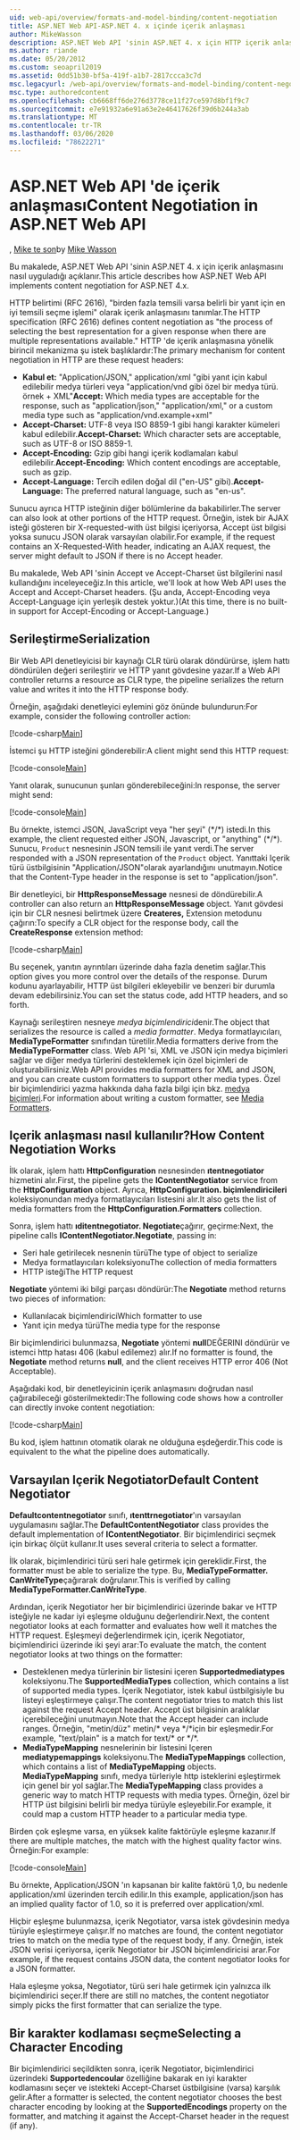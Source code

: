 ```yaml
---
uid: web-api/overview/formats-and-model-binding/content-negotiation
title: ASP.NET Web API-ASP.NET 4. x içinde içerik anlaşması
author: MikeWasson
description: ASP.NET Web API 'sinin ASP.NET 4. x için HTTP içerik anlaşmasını nasıl uyguladığını açıklar.
ms.author: riande
ms.date: 05/20/2012
ms.custom: seoapril2019
ms.assetid: 0dd51b30-bf5a-419f-a1b7-2817ccca3c7d
msc.legacyurl: /web-api/overview/formats-and-model-binding/content-negotiation
msc.type: authoredcontent
ms.openlocfilehash: cb6668ff6de276d3778ce11f27ce597d8bf1f9c7
ms.sourcegitcommit: e7e91932a6e91a63e2e46417626f39d6b244a3ab
ms.translationtype: MT
ms.contentlocale: tr-TR
ms.lasthandoff: 03/06/2020
ms.locfileid: "78622271"
---
```

# <a name="content-negotiation-in-aspnet-web-api"></a><span data-ttu-id="09834-103">ASP.NET Web API 'de içerik anlaşması</span><span class="sxs-lookup"><span data-stu-id="09834-103">Content Negotiation in ASP.NET Web API</span></span>

<span data-ttu-id="09834-104">, [Mike te son](https://github.com/MikeWasson)</span><span class="sxs-lookup"><span data-stu-id="09834-104">by [Mike Wasson](https://github.com/MikeWasson)</span></span>

<span data-ttu-id="09834-105">Bu makalede, ASP.NET Web API 'sinin ASP.NET 4. x için içerik anlaşmasını nasıl uyguladığı açıklanır.</span><span class="sxs-lookup"><span data-stu-id="09834-105">This article describes how ASP.NET Web API implements content negotiation for ASP.NET 4.x.</span></span>

<span data-ttu-id="09834-106">HTTP belirtimi (RFC 2616), "birden fazla temsili varsa belirli bir yanıt için en iyi temsili seçme işlemi" olarak içerik anlaşmasını tanımlar.</span><span class="sxs-lookup"><span data-stu-id="09834-106">The HTTP specification (RFC 2616) defines content negotiation as "the process of selecting the best representation for a given response when there are multiple representations available."</span></span> <span data-ttu-id="09834-107">HTTP 'de içerik anlaşmasına yönelik birincil mekanizma şu istek başlıklardır:</span><span class="sxs-lookup"><span data-stu-id="09834-107">The primary mechanism for content negotiation in HTTP are these request headers:</span></span>

- <span data-ttu-id="09834-108">**Kabul et:** "Application/JSON," application/xml "gibi yanıt için kabul edilebilir medya türleri veya &quot;application/vnd gibi özel bir medya türü. örnek + XML&quot;</span><span class="sxs-lookup"><span data-stu-id="09834-108">**Accept:** Which media types are acceptable for the response, such as "application/json," "application/xml," or a custom media type such as &quot;application/vnd.example+xml&quot;</span></span>
- <span data-ttu-id="09834-109">**Accept-Charset:** UTF-8 veya ISO 8859-1 gibi hangi karakter kümeleri kabul edilebilir.</span><span class="sxs-lookup"><span data-stu-id="09834-109">**Accept-Charset:** Which character sets are acceptable, such as UTF-8 or ISO 8859-1.</span></span>
- <span data-ttu-id="09834-110">**Accept-Encoding:** Gzip gibi hangi içerik kodlamaları kabul edilebilir.</span><span class="sxs-lookup"><span data-stu-id="09834-110">**Accept-Encoding:** Which content encodings are acceptable, such as gzip.</span></span>
- <span data-ttu-id="09834-111">**Accept-Language:** Tercih edilen doğal dil ("en-US" gibi).</span><span class="sxs-lookup"><span data-stu-id="09834-111">**Accept-Language:** The preferred natural language, such as "en-us".</span></span>

<span data-ttu-id="09834-112">Sunucu ayrıca HTTP isteğinin diğer bölümlerine da bakabilirler.</span><span class="sxs-lookup"><span data-stu-id="09834-112">The server can also look at other portions of the HTTP request.</span></span> <span data-ttu-id="09834-113">Örneğin, istek bir AJAX isteği gösteren bir X-requested-with üst bilgisi içeriyorsa, Accept üst bilgisi yoksa sunucu JSON olarak varsayılan olabilir.</span><span class="sxs-lookup"><span data-stu-id="09834-113">For example, if the request contains an X-Requested-With header, indicating an AJAX request, the server might default to JSON if there is no Accept header.</span></span>

<span data-ttu-id="09834-114">Bu makalede, Web API 'sinin Accept ve Accept-Charset üst bilgilerini nasıl kullandığını inceleyeceğiz.</span><span class="sxs-lookup"><span data-stu-id="09834-114">In this article, we'll look at how Web API uses the Accept and Accept-Charset headers.</span></span> <span data-ttu-id="09834-115">(Şu anda, Accept-Encoding veya Accept-Language için yerleşik destek yoktur.)</span><span class="sxs-lookup"><span data-stu-id="09834-115">(At this time, there is no built-in support for Accept-Encoding or Accept-Language.)</span></span>

## <a name="serialization"></a><span data-ttu-id="09834-116">Serileştirme</span><span class="sxs-lookup"><span data-stu-id="09834-116">Serialization</span></span>

<span data-ttu-id="09834-117">Bir Web API denetleyicisi bir kaynağı CLR türü olarak döndürürse, işlem hattı döndürülen değeri serileştirir ve HTTP yanıt gövdesine yazar.</span><span class="sxs-lookup"><span data-stu-id="09834-117">If a Web API controller returns a resource as CLR type, the pipeline serializes the return value and writes it into the HTTP response body.</span></span>

<span data-ttu-id="09834-118">Örneğin, aşağıdaki denetleyici eylemini göz önünde bulundurun:</span><span class="sxs-lookup"><span data-stu-id="09834-118">For example, consider the following controller action:</span></span>

[!code-csharp[Main](content-negotiation/samples/sample1.cs)]

<span data-ttu-id="09834-119">İstemci şu HTTP isteğini gönderebilir:</span><span class="sxs-lookup"><span data-stu-id="09834-119">A client might send this HTTP request:</span></span>

[!code-console[Main](content-negotiation/samples/sample2.cmd)]

<span data-ttu-id="09834-120">Yanıt olarak, sunucunun şunları gönderebileceğini:</span><span class="sxs-lookup"><span data-stu-id="09834-120">In response, the server might send:</span></span>

[!code-console[Main](content-negotiation/samples/sample3.cmd)]

<span data-ttu-id="09834-121">Bu örnekte, istemci JSON, JavaScript veya "her şeyi" (\*/\*) istedi.</span><span class="sxs-lookup"><span data-stu-id="09834-121">In this example, the client requested either JSON, Javascript, or "anything" (\*/\*).</span></span> <span data-ttu-id="09834-122">Sunucu, `Product` nesnesinin JSON temsili ile yanıt verdi.</span><span class="sxs-lookup"><span data-stu-id="09834-122">The server responded with a JSON representation of the `Product` object.</span></span> <span data-ttu-id="09834-123">Yanıttaki Içerik türü üstbilgisinin &quot;Application/JSON&quot;olarak ayarlandığını unutmayın.</span><span class="sxs-lookup"><span data-stu-id="09834-123">Notice that the Content-Type header in the response is set to &quot;application/json&quot;.</span></span>

<span data-ttu-id="09834-124">Bir denetleyici, bir **HttpResponseMessage** nesnesi de döndürebilir.</span><span class="sxs-lookup"><span data-stu-id="09834-124">A controller can also return an **HttpResponseMessage** object.</span></span> <span data-ttu-id="09834-125">Yanıt gövdesi için bir CLR nesnesi belirtmek üzere **Createres,** Extension metodunu çağırın:</span><span class="sxs-lookup"><span data-stu-id="09834-125">To specify a CLR object for the response body, call the **CreateResponse** extension method:</span></span>

[!code-csharp[Main](content-negotiation/samples/sample4.cs)]

<span data-ttu-id="09834-126">Bu seçenek, yanıtın ayrıntıları üzerinde daha fazla denetim sağlar.</span><span class="sxs-lookup"><span data-stu-id="09834-126">This option gives you more control over the details of the response.</span></span> <span data-ttu-id="09834-127">Durum kodunu ayarlayabilir, HTTP üst bilgileri ekleyebilir ve benzeri bir durumla devam edebilirsiniz.</span><span class="sxs-lookup"><span data-stu-id="09834-127">You can set the status code, add HTTP headers, and so forth.</span></span>

<span data-ttu-id="09834-128">Kaynağı serileştiren nesneye *medya biçimlendirici*denir.</span><span class="sxs-lookup"><span data-stu-id="09834-128">The object that serializes the resource is called a *media formatter*.</span></span> <span data-ttu-id="09834-129">Medya formatlayıcıları, **MediaTypeFormatter** sınıfından türetilir.</span><span class="sxs-lookup"><span data-stu-id="09834-129">Media formatters derive from the **MediaTypeFormatter** class.</span></span> <span data-ttu-id="09834-130">Web API 'si, XML ve JSON için medya biçimleri sağlar ve diğer medya türlerini desteklemek için özel biçimleri de oluşturabilirsiniz.</span><span class="sxs-lookup"><span data-stu-id="09834-130">Web API provides media formatters for XML and JSON, and you can create custom formatters to support other media types.</span></span> <span data-ttu-id="09834-131">Özel bir biçimlendirici yazma hakkında daha fazla bilgi için bkz. [medya biçimleri](media-formatters.md).</span><span class="sxs-lookup"><span data-stu-id="09834-131">For information about writing a custom formatter, see [Media Formatters](media-formatters.md).</span></span>

## <a name="how-content-negotiation-works"></a><span data-ttu-id="09834-132">Içerik anlaşması nasıl kullanılır?</span><span class="sxs-lookup"><span data-stu-id="09834-132">How Content Negotiation Works</span></span>

<span data-ttu-id="09834-133">İlk olarak, işlem hattı **HttpConfiguration** nesnesinden **ıtentnegotiator** hizmetini alır.</span><span class="sxs-lookup"><span data-stu-id="09834-133">First, the pipeline gets the **IContentNegotiator** service from the **HttpConfiguration** object.</span></span> <span data-ttu-id="09834-134">Ayrıca, **HttpConfiguration. biçimlendiricileri** koleksiyonundan medya formatlayıcıları listesini alır.</span><span class="sxs-lookup"><span data-stu-id="09834-134">It also gets the list of media formatters from the **HttpConfiguration.Formatters** collection.</span></span>

<span data-ttu-id="09834-135">Sonra, işlem hattı **ıditentnegotiator. Negotiate**çağırır, geçirme:</span><span class="sxs-lookup"><span data-stu-id="09834-135">Next, the pipeline calls **IContentNegotiator.Negotiate**, passing in:</span></span>

- <span data-ttu-id="09834-136">Seri hale getirilecek nesnenin türü</span><span class="sxs-lookup"><span data-stu-id="09834-136">The type of object to serialize</span></span>
- <span data-ttu-id="09834-137">Medya formatlayıcıları koleksiyonu</span><span class="sxs-lookup"><span data-stu-id="09834-137">The collection of media formatters</span></span>
- <span data-ttu-id="09834-138">HTTP isteği</span><span class="sxs-lookup"><span data-stu-id="09834-138">The HTTP request</span></span>

<span data-ttu-id="09834-139">**Negotiate** yöntemi iki bilgi parçası döndürür:</span><span class="sxs-lookup"><span data-stu-id="09834-139">The **Negotiate** method returns two pieces of information:</span></span>

- <span data-ttu-id="09834-140">Kullanılacak biçimlendirici</span><span class="sxs-lookup"><span data-stu-id="09834-140">Which formatter to use</span></span>
- <span data-ttu-id="09834-141">Yanıt için medya türü</span><span class="sxs-lookup"><span data-stu-id="09834-141">The media type for the response</span></span>

<span data-ttu-id="09834-142">Bir biçimlendirici bulunmazsa, **Negotiate** yöntemi **null**DEĞERINI döndürür ve istemci http hatası 406 (kabul edilemez) alır.</span><span class="sxs-lookup"><span data-stu-id="09834-142">If no formatter is found, the **Negotiate** method returns **null**, and the client receives HTTP error 406 (Not Acceptable).</span></span>

<span data-ttu-id="09834-143">Aşağıdaki kod, bir denetleyicinin içerik anlaşmasını doğrudan nasıl çağırabileceği gösterilmektedir:</span><span class="sxs-lookup"><span data-stu-id="09834-143">The following code shows how a controller can directly invoke content negotiation:</span></span>

[!code-csharp[Main](content-negotiation/samples/sample5.cs)]

<span data-ttu-id="09834-144">Bu kod, işlem hattının otomatik olarak ne olduğuna eşdeğerdir.</span><span class="sxs-lookup"><span data-stu-id="09834-144">This code is equivalent to the what the pipeline does automatically.</span></span>

## <a name="default-content-negotiator"></a><span data-ttu-id="09834-145">Varsayılan Içerik Negotiator</span><span class="sxs-lookup"><span data-stu-id="09834-145">Default Content Negotiator</span></span>

<span data-ttu-id="09834-146">**Defaultcontentnegotiator** sınıfı, **ıtenttrnegotiator**'ın varsayılan uygulamasını sağlar.</span><span class="sxs-lookup"><span data-stu-id="09834-146">The **DefaultContentNegotiator** class provides the default implementation of **IContentNegotiator**.</span></span> <span data-ttu-id="09834-147">Bir biçimlendirici seçmek için birkaç ölçüt kullanır.</span><span class="sxs-lookup"><span data-stu-id="09834-147">It uses several criteria to select a formatter.</span></span>

<span data-ttu-id="09834-148">İlk olarak, biçimlendirici türü seri hale getirmek için gereklidir.</span><span class="sxs-lookup"><span data-stu-id="09834-148">First, the formatter must be able to serialize the type.</span></span> <span data-ttu-id="09834-149">Bu, **MediaTypeFormatter. CanWriteType**çağırarak doğrulanır.</span><span class="sxs-lookup"><span data-stu-id="09834-149">This is verified by calling **MediaTypeFormatter.CanWriteType**.</span></span>

<span data-ttu-id="09834-150">Ardından, içerik Negotiator her bir biçimlendirici üzerinde bakar ve HTTP isteğiyle ne kadar iyi eşleşme olduğunu değerlendirir.</span><span class="sxs-lookup"><span data-stu-id="09834-150">Next, the content negotiator looks at each formatter and evaluates how well it matches the HTTP request.</span></span> <span data-ttu-id="09834-151">Eşleşmeyi değerlendirmek için, içerik Negotiator, biçimlendirici üzerinde iki şeyi arar:</span><span class="sxs-lookup"><span data-stu-id="09834-151">To evaluate the match, the content negotiator looks at two things on the formatter:</span></span>

- <span data-ttu-id="09834-152">Desteklenen medya türlerinin bir listesini içeren **Supportedmediatypes** koleksiyonu.</span><span class="sxs-lookup"><span data-stu-id="09834-152">The **SupportedMediaTypes** collection, which contains a list of supported media types.</span></span> <span data-ttu-id="09834-153">İçerik Negotiator, istek kabul üstbilgisiyle bu listeyi eşleştirmeye çalışır.</span><span class="sxs-lookup"><span data-stu-id="09834-153">The content negotiator tries to match this list against the request Accept header.</span></span> <span data-ttu-id="09834-154">Accept üst bilgisinin aralıklar içerebileceğini unutmayın.</span><span class="sxs-lookup"><span data-stu-id="09834-154">Note that the Accept header can include ranges.</span></span> <span data-ttu-id="09834-155">Örneğin, "metin/düz" metin/\* veya \*/\*için bir eşleşmedir.</span><span class="sxs-lookup"><span data-stu-id="09834-155">For example, "text/plain" is a match for text/\* or \*/\*.</span></span>
- <span data-ttu-id="09834-156">**MediaTypeMapping** nesnelerinin bir listesini Içeren **mediatypemappings** koleksiyonu.</span><span class="sxs-lookup"><span data-stu-id="09834-156">The **MediaTypeMappings** collection, which contains a list of **MediaTypeMapping** objects.</span></span> <span data-ttu-id="09834-157">**MediaTypeMapping** sınıfı, medya türleriyle http isteklerini eşleştirmek için genel bir yol sağlar.</span><span class="sxs-lookup"><span data-stu-id="09834-157">The **MediaTypeMapping** class provides a generic way to match HTTP requests with media types.</span></span> <span data-ttu-id="09834-158">Örneğin, özel bir HTTP üst bilgisini belirli bir medya türüyle eşleyebilir.</span><span class="sxs-lookup"><span data-stu-id="09834-158">For example, it could map a custom HTTP header to a particular media type.</span></span>

<span data-ttu-id="09834-159">Birden çok eşleşme varsa, en yüksek kalite faktörüyle eşleşme kazanır.</span><span class="sxs-lookup"><span data-stu-id="09834-159">If there are multiple matches, the match with the highest quality factor wins.</span></span> <span data-ttu-id="09834-160">Örneğin:</span><span class="sxs-lookup"><span data-stu-id="09834-160">For example:</span></span>

[!code-console[Main](content-negotiation/samples/sample6.cmd)]

<span data-ttu-id="09834-161">Bu örnekte, Application/JSON 'ın kapsanan bir kalite faktörü 1,0, bu nedenle application/xml üzerinden tercih edilir.</span><span class="sxs-lookup"><span data-stu-id="09834-161">In this example, application/json has an implied quality factor of 1.0, so it is preferred over application/xml.</span></span>

<span data-ttu-id="09834-162">Hiçbir eşleşme bulunmazsa, içerik Negotiator, varsa istek gövdesinin medya türüyle eşleştirmeye çalışır.</span><span class="sxs-lookup"><span data-stu-id="09834-162">If no matches are found, the content negotiator tries to match on the media type of the request body, if any.</span></span> <span data-ttu-id="09834-163">Örneğin, istek JSON verisi içeriyorsa, içerik Negotiator bir JSON biçimlendiricisi arar.</span><span class="sxs-lookup"><span data-stu-id="09834-163">For example, if the request contains JSON data, the content negotiator looks for a JSON formatter.</span></span>

<span data-ttu-id="09834-164">Hala eşleşme yoksa, Negotiator, türü seri hale getirmek için yalnızca ilk biçimlendirici seçer.</span><span class="sxs-lookup"><span data-stu-id="09834-164">If there are still no matches, the content negotiator simply picks the first formatter that can serialize the type.</span></span>

## <a name="selecting-a-character-encoding"></a><span data-ttu-id="09834-165">Bir karakter kodlaması seçme</span><span class="sxs-lookup"><span data-stu-id="09834-165">Selecting a Character Encoding</span></span>

<span data-ttu-id="09834-166">Bir biçimlendirici seçildikten sonra, içerik Negotiator, biçimlendirici üzerindeki **Supportedencoular** özelliğine bakarak en iyi karakter kodlamasını seçer ve istekteki Accept-Charset üstbilgisine (varsa) karşılık gelir.</span><span class="sxs-lookup"><span data-stu-id="09834-166">After a formatter is selected, the content negotiator chooses the best character encoding by looking at the **SupportedEncodings** property on the formatter, and matching it against the Accept-Charset header in the request (if any).</span></span>
